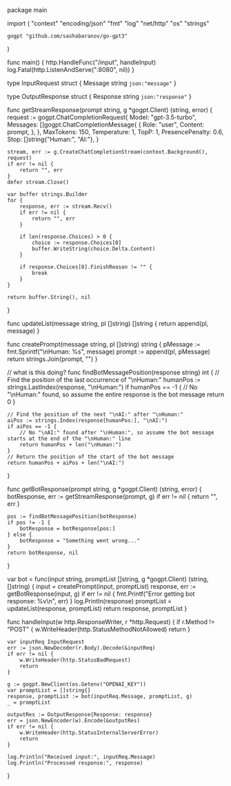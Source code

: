package main

import (
	"context"
	"encoding/json"
	"fmt"
	"log"
	"net/http"
	"os"
	"strings"

	gogpt "github.com/sashabaranov/go-gpt3"
)

func main() {
	http.HandleFunc("/input", handleInput)
	log.Fatal(http.ListenAndServe(":8080", nil))
}

type InputRequest struct {
	Message string `json:"message"`
}

type OutputResponse struct {
	Response string `json:"response"`
}

func getStreamResponse(prompt string, g *gogpt.Client) (string, error) {
	request := gogpt.ChatCompletionRequest{
		Model: "gpt-3.5-turbo",
		Messages: []gogpt.ChatCompletionMessage{
			{
				Role:    "user",
				Content: prompt,
			},
		},
		MaxTokens:       150,
		Temperature:     1,
		TopP:            1,
		PresencePenalty: 0.6,
		Stop:            []string{"Human:", "AI:"},
	}

	stream, err := g.CreateChatCompletionStream(context.Background(), request)
	if err != nil {
		return "", err
	}
	defer stream.Close()

	var buffer strings.Builder
	for {
		response, err := stream.Recv()
		if err != nil {
			return "", err
		}

		if len(response.Choices) > 0 {
			choice := response.Choices[0]
			buffer.WriteString(choice.Delta.Content)
		}

		if response.Choices[0].FinishReason != "" {
			break
		}
	}

	return buffer.String(), nil
}

func updateList(message string, pl []string) []string {
	return append(pl, message)
}

func createPrompt(message string, pl []string) string {
	pMessage := fmt.Sprintf("\nHuman: %s", message)
	prompt := append(pl, pMessage)
	return strings.Join(prompt, "")
}

// what is this doing?
func findBotMessagePosition(response string) int {
	// Find the position of the last occurrence of "\nHuman:"
	humanPos := strings.LastIndex(response, "\nHuman:")
	if humanPos == -1 {
		// No "\nHuman:" found, so assume the entire response is the bot message
		return 0
	}

	// Find the position of the next "\nAI:" after "\nHuman:"
	aiPos := strings.Index(response[humanPos:], "\nAI:")
	if aiPos == -1 {
		// No "\nAI:" found after "\nHuman:", so assume the bot message starts at the end of the "\nHuman:" line
		return humanPos + len("\nHuman:")
	}
	// Return the position of the start of the bot message
	return humanPos + aiPos + len("\nAI:")
}

func getBotResponse(prompt string, g *gogpt.Client) (string, error) {
	botResponse, err := getStreamResponse(prompt, g)
	if err != nil {
		return "", err
	}

	pos := findBotMessagePosition(botResponse)
	if pos != -1 {
		botResponse = botResponse[pos:]
	} else {
		botResponse = "Something went wrong..."
	}
	return botResponse, nil
}

var bot = func(input string, promptList []string, g *gogpt.Client) (string, []string) {
	input = createPrompt(input, promptList)
	response, err := getBotResponse(input, g)
	if err != nil {
		fmt.Printf("Error getting bot response: %v\n", err)
	}
	log.Println(response)
	promptList = updateList(response, promptList)
	return response, promptList
}

func handleInput(w http.ResponseWriter, r *http.Request) {
	if r.Method != "POST" {
		w.WriteHeader(http.StatusMethodNotAllowed)
		return
	}

	var inputReq InputRequest
	err := json.NewDecoder(r.Body).Decode(&inputReq)
	if err != nil {
		w.WriteHeader(http.StatusBadRequest)
		return
	}

	g := gogpt.NewClient(os.Getenv("OPENAI_KEY"))
	var promptList = []string{}
	response, promptList := bot(inputReq.Message, promptList, g)
	_ = promptList

	outputRes := OutputResponse{Response: response}
	err = json.NewEncoder(w).Encode(&outputRes)
	if err != nil {
		w.WriteHeader(http.StatusInternalServerError)
		return
	}

	log.Println("Received input:", inputReq.Message)
	log.Println("Processed response:", response)
}
